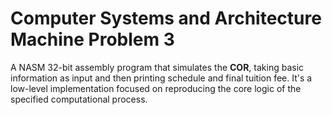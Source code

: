 # Computer Systems and Architecture Machine Problem 3

A NASM 32-bit assembly program that simulates the **COR**, taking basic information as input and then printing schedule and final tuition fee. It's a low-level implementation focused on reproducing the core logic of the specified computational process.
 
 
